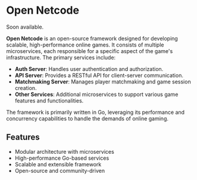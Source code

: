 # Open Netcode
Soon available.

**Open Netcode** is an open-source framework designed for developing scalable, high-performance online games. It consists of multiple microservices, each responsible for a specific aspect of the game's infrastructure. The primary services include:

- **Auth Server**: Handles user authentication and authorization.
- **API Server**: Provides a RESTful API for client-server communication.
- **Matchmaking Server**: Manages player matchmaking and game session creation.
- **Other Services**: Additional microservices to support various game features and functionalities.

The framework is primarily written in Go, leveraging its performance and concurrency capabilities to handle the demands of online gaming.

## Features

- Modular architecture with microservices
- High-performance Go-based services
- Scalable and extensible framework
- Open-source and community-driven

